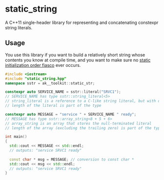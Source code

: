 # static_string
A C++11 single-header library for representing and concatenating constexpr string literals.

## Usage
You use this library if you want to build a relatively short string whose contents you know at compile time, and you want to make sure no [static initialization order fiasco](https://isocpp.org/wiki/faq/ctors#static-init-order) ever occurs.

```c++
#include <iostream>
#include "static_string.hpp"
namespace sstr = ak__toolkit::static_str;

constexpr auto SERVICE_NAME = sstr::literal("SRVC1");
// SERVICE_NAME has type sstr::string_literal<5>
// string_literal is a reference to a C-like string literal, but with different interface
// length of the literal is part of the type

constexpr auto MESSAGE = "service " + SERVICE_NAME " ready";
// MESSAGE has type sstr::array_string<8 + 5 + 6>
// array_string is an array that stores the null-terminated literal
// length of the array (excluding the trailing zero) is part of the type

int main()
{
  std::cout << MESSAGE << std::endl;
  // outputs: "service SRVC1 ready"
  
  const char * msg = MESSAGE; // conversion to const char *
  std::cout << msg << std::endl;
  // outputs: "service SRVC1 ready"
}

```

